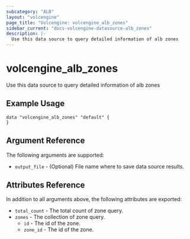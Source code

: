 ```yaml
---
subcategory: "ALB"
layout: "volcengine"
page_title: "Volcengine: volcengine_alb_zones"
sidebar_current: "docs-volcengine-datasource-alb_zones"
description: |-
  Use this data source to query detailed information of alb zones
---
```

# volcengine_alb_zones
Use this data source to query detailed information of alb zones
## Example Usage
```hcl
data "volcengine_alb_zones" "default" {
}
```
## Argument Reference
The following arguments are supported:
* `output_file` - (Optional) File name where to save data source results.

## Attributes Reference
In addition to all arguments above, the following attributes are exported:
* `total_count` - The total count of zone query.
* `zones` - The collection of zone query.
    * `id` - The id of the zone.
    * `zone_id` - The id of the zone.


